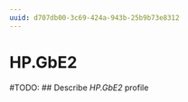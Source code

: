 ```yaml
---
uuid: d707db00-3c69-424a-943b-25b9b73e8312
---
```



# HP.GbE2


#TODO: ## Describe *HP.GbE2* profile


